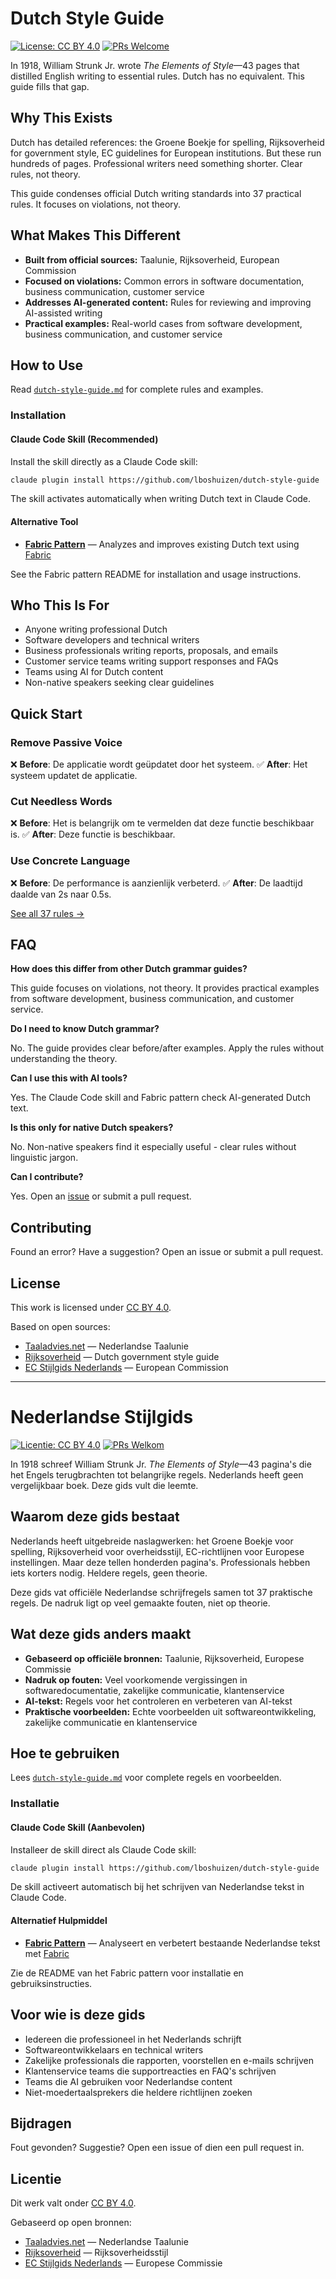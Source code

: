# Dutch Style Guide

[![License: CC BY 4.0](https://img.shields.io/badge/License-CC%20BY%204.0-blue.svg)](https://creativecommons.org/licenses/by/4.0/)
[![PRs Welcome](https://img.shields.io/badge/PRs-welcome-brightgreen.svg)](https://github.com/lboshuizen/dutch-style-guide/issues)

In 1918, William Strunk Jr. wrote _The Elements of Style_—43 pages that distilled English writing to essential rules. Dutch has no equivalent. This guide fills that gap.

## Why This Exists

Dutch has detailed references: the Groene Boekje for spelling, Rijksoverheid for government style, EC guidelines for European institutions. But these run hundreds of pages. Professional writers need something shorter. Clear rules, not theory.

This guide condenses official Dutch writing standards into 37 practical rules. It focuses on violations, not theory.

## What Makes This Different

- **Built from official sources:** Taalunie, Rijksoverheid, European Commission
- **Focused on violations:** Common errors in software documentation, business communication, customer service
- **Addresses AI-generated content:** Rules for reviewing and improving AI-assisted writing
- **Practical examples:** Real-world cases from software development, business communication, and customer service

## How to Use

Read [`dutch-style-guide.md`](dutch-style-guide.md) for complete rules and examples.

### Installation

#### Claude Code Skill (Recommended)

Install the skill directly as a Claude Code skill:

```bash
claude plugin install https://github.com/lboshuizen/dutch-style-guide
```

The skill activates automatically when writing Dutch text in Claude Code.

#### Alternative Tool

- **[Fabric Pattern](fabric-pattern/)** — Analyzes and improves existing Dutch text using [Fabric](https://github.com/danielmiessler/fabric)

See the Fabric pattern README for installation and usage instructions.

## Who This Is For

- Anyone writing professional Dutch
- Software developers and technical writers
- Business professionals writing reports, proposals, and emails
- Customer service teams writing support responses and FAQs
- Teams using AI for Dutch content
- Non-native speakers seeking clear guidelines

## Quick Start

### Remove Passive Voice

❌ **Before**: De applicatie wordt geüpdatet door het systeem.
✅ **After**: Het systeem updatet de applicatie.

### Cut Needless Words

❌ **Before**: Het is belangrijk om te vermelden dat deze functie beschikbaar is.
✅ **After**: Deze functie is beschikbaar.

### Use Concrete Language

❌ **Before**: De performance is aanzienlijk verbeterd.
✅ **After**: De laadtijd daalde van 2s naar 0.5s.

[See all 37 rules →](dutch-style-guide.md)

## FAQ

**How does this differ from other Dutch grammar guides?**

This guide focuses on violations, not theory. It provides practical examples from software development, business communication, and customer service.

**Do I need to know Dutch grammar?**

No. The guide provides clear before/after examples. Apply the rules without understanding the theory.

**Can I use this with AI tools?**

Yes. The Claude Code skill and Fabric pattern check AI-generated Dutch text.

**Is this only for native Dutch speakers?**

No. Non-native speakers find it especially useful - clear rules without linguistic jargon.

**Can I contribute?**

Yes. Open an [issue](https://github.com/lboshuizen/dutch-style-guide/issues) or submit a pull request.

## Contributing

Found an error? Have a suggestion? Open an issue or submit a pull request.

## License

This work is licensed under [CC BY 4.0](https://creativecommons.org/licenses/by/4.0/).

Based on open sources:

- [Taaladvies.net](https://taaladvies.net) — Nederlandse Taalunie
- [Rijksoverheid](https://www.rijksoverheid.nl/onderwerpen/rijksoverheidstijl) — Dutch government style guide
- [EC Stijlgids Nederlands](https://commission.europa.eu/system/files/2023-10/Stijlgids-DGT-NL.pdf) — European Commission

---

# Nederlandse Stijlgids

[![Licentie: CC BY 4.0](https://img.shields.io/badge/Licentie-CC%20BY%204.0-blue.svg)](https://creativecommons.org/licenses/by/4.0/)
[![PRs Welkom](https://img.shields.io/badge/PRs-welkom-brightgreen.svg)](https://github.com/lboshuizen/dutch-style-guide/issues)

In 1918 schreef William Strunk Jr. _The Elements of Style_—43 pagina's die het Engels terugbrachten tot belangrijke regels. Nederlands heeft geen vergelijkbaar boek. Deze gids vult die leemte.

## Waarom deze gids bestaat

Nederlands heeft uitgebreide naslagwerken: het Groene Boekje voor spelling, Rijksoverheid voor overheidsstijl, EC-richtlijnen voor Europese instellingen. Maar deze tellen honderden pagina's. Professionals hebben iets korters nodig. Heldere regels, geen theorie.

Deze gids vat officiële Nederlandse schrijfregels samen tot 37 praktische regels. De nadruk ligt op veel gemaakte fouten, niet op theorie.

## Wat deze gids anders maakt

- **Gebaseerd op officiële bronnen:** Taalunie, Rijksoverheid, Europese Commissie
- **Nadruk op fouten:** Veel voorkomende vergissingen in softwaredocumentatie, zakelijke communicatie, klantenservice
- **AI-tekst:** Regels voor het controleren en verbeteren van AI-tekst
- **Praktische voorbeelden:** Echte voorbeelden uit softwareontwikkeling, zakelijke communicatie en klantenservice

## Hoe te gebruiken

Lees [`dutch-style-guide.md`](dutch-style-guide.md) voor complete regels en voorbeelden.

### Installatie

#### Claude Code Skill (Aanbevolen)

Installeer de skill direct als Claude Code skill:

```bash
claude plugin install https://github.com/lboshuizen/dutch-style-guide
```

De skill activeert automatisch bij het schrijven van Nederlandse tekst in Claude Code.

#### Alternatief Hulpmiddel

- **[Fabric Pattern](fabric-pattern/)** — Analyseert en verbetert bestaande Nederlandse tekst met [Fabric](https://github.com/danielmiessler/fabric)

Zie de README van het Fabric pattern voor installatie en gebruiksinstructies.

## Voor wie is deze gids

- Iedereen die professioneel in het Nederlands schrijft
- Softwareontwikkelaars en technical writers
- Zakelijke professionals die rapporten, voorstellen en e-mails schrijven
- Klantenservice teams die supportreacties en FAQ's schrijven
- Teams die AI gebruiken voor Nederlandse content
- Niet-moedertaalsprekers die heldere richtlijnen zoeken

## Bijdragen

Fout gevonden? Suggestie? Open een issue of dien een pull request in.

## Licentie

Dit werk valt onder [CC BY 4.0](https://creativecommons.org/licenses/by/4.0/).

Gebaseerd op open bronnen:

- [Taaladvies.net](https://taaladvies.net) — Nederlandse Taalunie
- [Rijksoverheid](https://www.rijksoverheid.nl/onderwerpen/rijksoverheidstijl) — Rijksoverheidsstijl
- [EC Stijlgids Nederlands](https://commission.europa.eu/system/files/2023-10/Stijlgids-DGT-NL.pdf) — Europese Commissie
